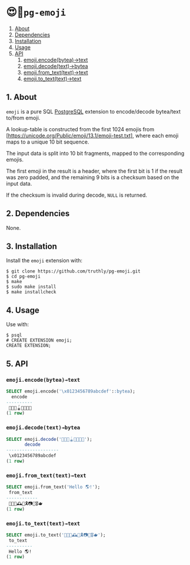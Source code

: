 <h1 id="top">😍🐘<code>pg-emoji</code></h1>

1. [About](#about)
1. [Dependencies](#dependencies)
1. [Installation](#installation)
1. [Usage](#usage)
1. [API](#api)
      1. [emoji.encode(bytea)→text]
      1. [emoji.decode(text)→bytea]
      1. [emoji.from_text(text)→text]
      1. [emoji.to_text(text)→text]

[emoji.encode(bytea)→text]: #api-emoji-encode
[emoji.decode(text)→bytea]: #api-emoji-decode
[emoji.from_text(text)→text]: #api-emoji-from-text
[emoji.to_text(text)→text]: #api-emoji-to-text

<h2 id="about">1. About</h2>

`emoji` is a pure SQL [PostgreSQL] extension to encode/decode bytea/text to/from emoji.

A lookup-table is constructed from the first 1024 emojis from [https://unicode.org/Public/emoji/13.1/emoji-test.txt],
where each emoji maps to a unique 10 bit sequence.

The input data is split into 10 bit fragments, mapped to the corresponding emojis.

The first emoji in the result is a header,
where the first bit is 1 if the result was zero padded,
and the remaining 9 bits is a checksum based on the input data.

If the checksum is invalid during decode, `NULL` is returned.

[PostgreSQL]: https://www.postgresql.org/

<h2 id="dependencies">2. Dependencies</h2>

None.

<h2 id="installation">3. Installation</h2>

Install the `emoji` extension with:

    $ git clone https://github.com/truthly/pg-emoji.git
    $ cd pg-emoji
    $ make
    $ sudo make install
    $ make installcheck

<h2 id="usage">4. Usage</h2>

Use with:

    $ psql
    # CREATE EXTENSION emoji;
    CREATE EXTENSION;


<h2 id="api">5. API</h2>

<h3 id="api-emoji-encode"><code>emoji.encode(bytea)→text</code></h3>

```sql
SELECT emoji.encode('\x0123456789abcdef'::bytea);
  encode
----------
 👦😀🥺🪀🦠🖖🌌🥚
(1 row)
```

<h3 id="api-emoji-decode"><code>emoji.decode(text)→bytea</code></h3>

```sql
SELECT emoji.decode('👦😀🥺🪀🦠🖖🌌🥚');
       decode
--------------------
 \x0123456789abcdef
(1 row)
```

<h3 id="api-emoji-from-text"><code>emoji.from_text(text)→text</code></h3>

```sql
SELECT emoji.from_text('Hello 🌎!');
 from_text
------------
 🦳🥺🐞🕰🎐🎗📷🧂🎖🫖
(1 row)
```

<h3 id="api-emoji-to-text"><code>emoji.to_text(text)→text</code></h3>

```sql
SELECT emoji.to_text('🦳🥺🐞🕰🎐🎗📷🧂🎖🫖');
 to_text
----------
 Hello 🌎!
(1 row)
```
